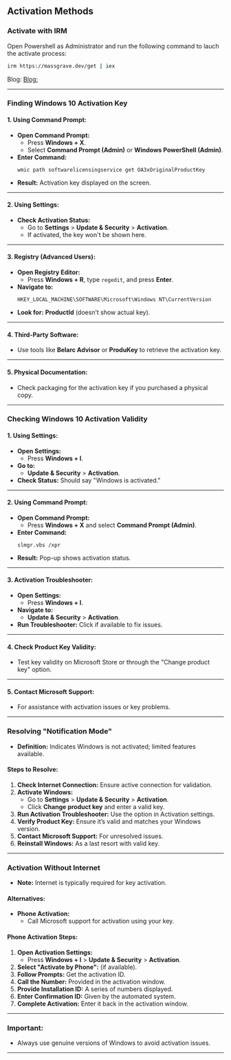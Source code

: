## Activation Methods

### Activate with IRM

Open Powershell as Administrator and run the following command to lauch the activate process:

```BASH
irm https://massgrave.dev/get | iex
```
Blog: [Blog:](https://medium.com/@alexads108/activate-windows-with-one-command-no-need-to-look-for-the-activation-tool-activation-code-anymore-b73b5c1fd8d5)

---

### Finding Windows 10 Activation Key

#### 1. **Using Command Prompt:**
- **Open Command Prompt:**
  - Press **Windows + X**.
  - Select **Command Prompt (Admin)** or **Windows PowerShell (Admin)**.
- **Enter Command:**
  ```shell
  wmic path softwarelicensingservice get OA3xOriginalProductKey
  ```
- **Result:** Activation key displayed on the screen.

---

#### 2. **Using Settings:**
- **Check Activation Status:**
  - Go to **Settings** > **Update & Security** > **Activation**.
  - If activated, the key won't be shown here.

---

#### 3. **Registry (Advanced Users):**
- **Open Registry Editor:**
  - Press **Windows + R**, type `regedit`, and press **Enter**.
- **Navigate to:**
  ```
  HKEY_LOCAL_MACHINE\SOFTWARE\Microsoft\Windows NT\CurrentVersion
  ```
- **Look for:** **ProductId** (doesn’t show actual key).

---

#### 4. **Third-Party Software:**
- Use tools like **Belarc Advisor** or **ProduKey** to retrieve the activation key.

---

#### 5. **Physical Documentation:**
- Check packaging for the activation key if you purchased a physical copy.

---

### Checking Windows 10 Activation Validity

#### 1. **Using Settings:**
- **Open Settings:**
  - Press **Windows + I**.
- **Go to:**
  - **Update & Security** > **Activation**.
- **Check Status:** Should say "Windows is activated."

---

#### 2. **Using Command Prompt:**
- **Open Command Prompt:**
  - Press **Windows + X** and select **Command Prompt (Admin)**.
- **Enter Command:**
  ```shell
  slmgr.vbs /xpr
  ```
- **Result:** Pop-up shows activation status.

---

#### 3. **Activation Troubleshooter:**
- **Open Settings:**
  - Press **Windows + I**.
- **Navigate to:**
  - **Update & Security** > **Activation**.
- **Run Troubleshooter:** Click if available to fix issues.

---

#### 4. **Check Product Key Validity:**
- Test key validity on Microsoft Store or through the "Change product key" option.

---

#### 5. **Contact Microsoft Support:**
- For assistance with activation issues or key problems.

---

### Resolving "Notification Mode"

- **Definition:** Indicates Windows is not activated; limited features available.

#### Steps to Resolve:
1. **Check Internet Connection:** Ensure active connection for validation.
2. **Activate Windows:**
   - Go to **Settings** > **Update & Security** > **Activation**.
   - Click **Change product key** and enter a valid key.
3. **Run Activation Troubleshooter:** Use the option in Activation settings.
4. **Verify Product Key:** Ensure it’s valid and matches your Windows version.
5. **Contact Microsoft Support:** For unresolved issues.
6. **Reinstall Windows:** As a last resort with valid key.

---

### Activation Without Internet

- **Note:** Internet is typically required for key activation.

#### Alternatives:
- **Phone Activation:**
  - Call Microsoft support for activation using your key.

#### Phone Activation Steps:
1. **Open Activation Settings:**
   - Press **Windows + I** > **Update & Security** > **Activation**.
2. **Select "Activate by Phone":** (if available).
3. **Follow Prompts:** Get the activation ID.
4. **Call the Number:** Provided in the activation window.
5. **Provide Installation ID:** A series of numbers displayed.
6. **Enter Confirmation ID:** Given by the automated system.
7. **Complete Activation:** Enter it back in the activation window.

---

### Important:
- Always use genuine versions of Windows to avoid activation issues.

---
